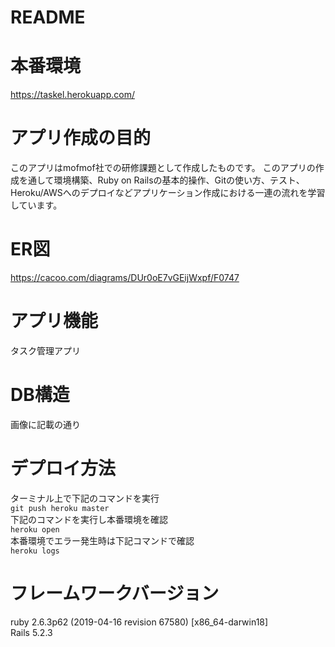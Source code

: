 # README

# 本番環境
https://taskel.herokuapp.com/

# アプリ作成の目的
このアプリはmofmof社での研修課題として作成したものです。
このアプリの作成を通して環境構築、Ruby on Railsの基本的操作、Gitの使い方、テスト、Heroku/AWSへのデプロイなどアプリケーション作成における一連の流れを学習しています。

# ER図
https://cacoo.com/diagrams/DUr0oE7vGEijWxpf/F0747

# アプリ機能
タスク管理アプリ

# DB構造
画像に記載の通り

# デプロイ方法
ターミナル上で下記のコマンドを実行  
` git push heroku master `  
下記のコマンドを実行し本番環境を確認  
` heroku open `  
本番環境でエラー発生時は下記コマンドで確認  
` heroku logs `  

# フレームワークバージョン
ruby 2.6.3p62 (2019-04-16 revision 67580) [x86_64-darwin18]  
Rails 5.2.3  

